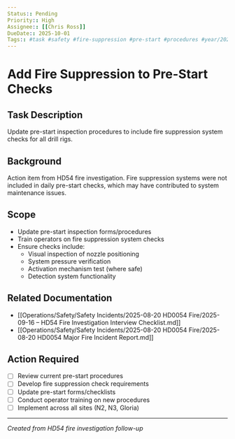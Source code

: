 ```yaml
---
Status:: Pending
Priority:: High
Assignee:: [[Chris Ross]]
DueDate:: 2025-10-01
Tags:: #task #safety #fire-suppression #pre-start #procedures #year/2025 #site/Nchwaning3
---
```


# Add Fire Suppression to Pre-Start Checks

## Task Description
Update pre-start inspection procedures to include fire suppression system checks for all drill rigs.

## Background
Action item from HD54 fire investigation. Fire suppression systems were not included in daily pre-start checks, which may have contributed to system maintenance issues.

## Scope
- Update pre-start inspection forms/procedures
- Train operators on fire suppression system checks
- Ensure checks include:
  - Visual inspection of nozzle positioning
  - System pressure verification
  - Activation mechanism test (where safe)
  - Detection system functionality

## Related Documentation
- [[Operations/Safety/Safety Incidents/2025-08-20 HD0054 Fire/2025-09-16 – HD54 Fire Investigation Interview Checklist.md]]
- [[Operations/Safety/Safety Incidents/2025-08-20 HD0054 Fire/2025-08-20 HD0054 Major Fire Incident Report.md]]

## Action Required
- [ ] Review current pre-start procedures
- [ ] Develop fire suppression check requirements
- [ ] Update pre-start forms/checklists
- [ ] Conduct operator training on new procedures
- [ ] Implement across all sites (N2, N3, Gloria)

---
*Created from HD54 fire investigation follow-up*